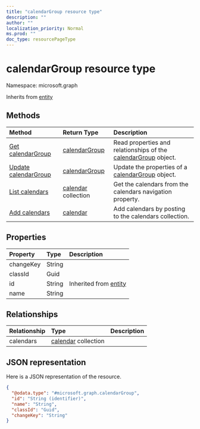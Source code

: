 ```yaml
---
title: "calendarGroup resource type"
description: ""
author: ""
localization_priority: Normal
ms.prod: ""
doc_type: resourcePageType
---
```


# calendarGroup resource type


Namespace: microsoft.graph




Inherits from [entity](../resources/entity.md)

## Methods
|Method|Return Type|Description|
|:---|:---|:---|
|[Get calendarGroup](../api/calendargroup-get.md)|[calendarGroup](../resources/calendargroup.md)|Read properties and relationships of the [calendarGroup](../resources/calendargroup.md) object.|
|[Update calendarGroup](../api/calendargroup-update.md)|[calendarGroup](../resources/calendargroup.md)|Update the properties of a [calendarGroup](../resources/calendargroup.md) object.|
|[List calendars](../api/calendargroup-list-calendars.md)|[calendar](../resources/calendar.md) collection|Get the calendars from the calendars navigation property.|
|[Add calendars](../api/calendargroup-post-calendars.md)|[calendar](../resources/calendar.md)|Add calendars by posting to the calendars collection.|

## Properties
|Property|Type|Description|
|:---|:---|:---|
|changeKey|String||
|classId|Guid||
|id|String| Inherited from [entity](../resources/entity.md)|
|name|String||

## Relationships
|Relationship|Type|Description|
|:---|:---|:---|
|calendars|[calendar](../resources/calendar.md) collection||

## JSON representation
Here is a JSON representation of the resource.
<!-- {
  "blockType": "resource",
  "keyProperty": "id",
  "@odata.type": "microsoft.graph.calendarGroup",
  "baseType": "microsoft.graph.entity",
  "openType": false
}
-->
``` json
{
  "@odata.type": "#microsoft.graph.calendarGroup",
  "id": "String (identifier)",
  "name": "String",
  "classId": "Guid",
  "changeKey": "String"
}
```

